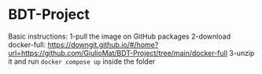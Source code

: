 # BDT-Project

Basic instructions:
1-pull the image on GitHub packages
2-download docker-full: https://downgit.github.io/#/home?url=https://github.com/GiulioMat/BDT-Project/tree/main/docker-full
3-unzip it and run `docker compose up` inside the folder

